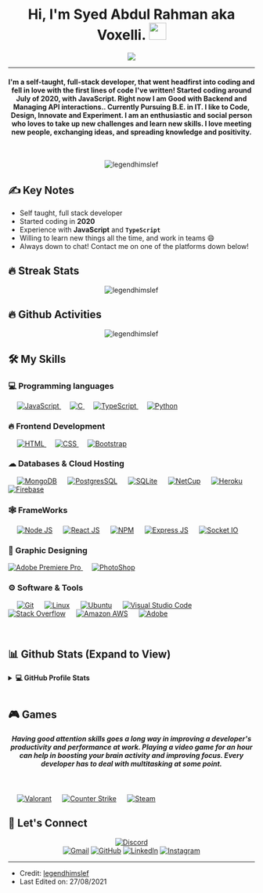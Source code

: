 <h1 align="center">Hi, I'm Syed Abdul Rahman aka Voxelli. <img src="https://media.giphy.com/media/hvRJCLFzcasrR4ia7z/giphy.gif" width="35"></h1>
<p align="center">
  <a href="https://github.com/DenverCoder1/readme-typing-svg"><img src="https://readme-typing-svg.herokuapp.com?lines=Computer+Science+Student.;Full+Stack+Developer.;DS%20|%20AI%20|%20ML%20Enthusiast.;Always%20learning%20new%20things.;Pro%20Gamer%20Too%20LOL%20.%20.%20.&center=true&width=500&height=50"></a>
</p>
<hr/>
<h4 align="center">I'm a self-taught, full-stack developer, that went headfirst into coding and fell in love with the first lines of code I've written! Started coding around July of 2020, with JavaScript. Right now I am Good with Backend and Managing API interactions.. Currently Pursuing B.E. in IT. I like to Code, Design, Innovate and Experiment. I am an enthusiastic and social person who loves to take up new challenges and learn new skills. I love meeting new people, exchanging ideas, and spreading knowledge and positivity.</h4>
<br>
<p align="center"> <img src="https://komarev.com/ghpvc/?username=legendhimslef&label=Profile%20views&color=0e75b6&style=plastic" alt="legendhimslef" /> </p>

## ✍ Key Notes

- Self taught, full stack developer
- Started coding in **2020**
- Experience with **JavaScript** and **`TypeScript`**
- Willing to learn new things all the time, and work in teams 😄
- Always down to chat! Contact me on one of the platforms down below!

## 🔥 Streak Stats

<p align="center"><img src="https://github-readme-streak-stats.herokuapp.com/?user=legendhimslef&theme=algolia" alt="legendhimslef"  /></p>

## 🔥 Github Activities

<p align="center"><img src="https://activity-graph.herokuapp.com/graph?username=legendhimslef&custom_title=Voxelli's%20Contribution%20Graph&theme=react-dark" alt="legendhimslef"  /></p>

## 🛠️ My Skills

### 💻 Programming languages

<p align="left">
  &emsp;
  <a href="https://developer.mozilla.org/en-US/docs/Web/JavaScript" target="_blank"> 
     <img alt="JavaScript" src="https://img.shields.io/badge/JavaScript-F7DF1E?style=for-the-badge&logo=javascript&logoColor=white">
   </a> 
  &emsp; 
  <a href="https://www.cprogramming.com/" target="_blank"> 
    <img alt="C" src="https://img.shields.io/badge/C-00599C?style=for-the-badge&logo=c&logoColor=white">
  </a> 
  &emsp;
  <a href="https://www.tutorialspoint.com/typescript/index.htm" target="_blank"> 
    <img alt="TypeScript" src="https://img.shields.io/badge/TypeScript-007ACC?style=for-the-badge&logo=typescript&logoColor=white">
  </a> 
  &emsp;
   <a href="https://www.python.org" target="_blank">
    <img alt="Python" src="https://img.shields.io/badge/Python-3776AB?style=for-the-badge&logo=python&logoColor=white">
  </a>
</p>

### 🔥 Frontend Development

<p align="left"> 
  &emsp; 
  <a href="https://www.w3.org/html/" target="_blank"> 
   <img alt="HTML" src="https://img.shields.io/badge/HTML5-E34F26?style=for-the-badge&logo=html5&logoColor=white">
  </a>   
  &emsp;
  <a href="https://www.w3schools.com/css/" target="_blank">
    <img alt="CSS" src="https://img.shields.io/badge/CSS-239120?&style=for-the-badge&logo=css3&logoColor=white">
  </a> 
   &emsp;
  <a href="https://getbootstrap.com" target="_blank"> 
    <img alt="Bootstrap" src="https://img.shields.io/badge/Bootstrap-563D7C?style=for-the-badge&logo=bootstrap&logoColor=white"/>
  </a>
</p>

### ☁ Databases & Cloud Hosting

<p align="left">
  &emsp;
    <a href="https://docs.mongodb.com/"><img alt="MongoDB" src="https://img.shields.io/badge/MongoDB-4EA94B?style=for-the-badge&logo=mongodb&logoColor=white"></a>
      &emsp;
    <a href="https://www.postgresql.org/docs/"><img alt="PostgresSQL" src ="https://img.shields.io/badge/PostgreSQL-316192?style=for-the-badge&logo=postgresql&logoColor=white"></a>
  &emsp;
    <a href="https://www.sqlite.org/"><img alt="SQLite" src ="https://img.shields.io/badge/SQLite-07405E?style=for-the-badge&logo=sqlite&logoColor=white"/></a>
  &emsp;
    <a href="https://www.netcup.eu/vserver/"><img alt="NetCup" src="https://img.shields.io/badge/NetCup-07405E?style=for-the-badge&logo=eh&logoColor=white"></a> 
  &emsp;
    <a href="https://www.heroku.com/"><img alt="Heroku" src="https://img.shields.io/badge/Heroku-430098?style=for-the-badge&logo=heroku&logoColor=white"></a>  
  &emsp;
    <a href="https://firebase.google.com/"><img alt="Firebase" src ="https://img.shields.io/badge/firebase-ffca28?style=for-the-badge&logo=firebase&logoColor=white"></a>
 </p>
  
  ### 🕸 FrameWorks

<p align="left">
  &emsp;
    <a href="https://nodejs.org/dist/latest-v14.x/docs/api/"><img alt="Node JS" src="https://img.shields.io/badge/Node.js-339933?style=for-the-badge&logo=nodedotjs&logoColor=white"></a>
      &emsp;
    <a href="https://reactjs.org/"><img alt="React JS" src ="https://img.shields.io/badge/React-20232A?style=for-the-badge&logo=react&logoColor=61DAFB"></a>
  &emsp;
    <a href="https://www.npmjs.com/"><img alt="NPM" src ="https://img.shields.io/badge/npm-CB3837?style=for-the-badge&logo=npm&logoColor=white"/></a>
  &emsp;
    <a href="https://expressjs.com/"><img alt="Express JS" src="https://img.shields.io/badge/Express.js-000000?style=for-the-badge&logo=express&logoColor=white"></a>  
  &emsp;
    <a href="https://socket.io/"><img alt="Socket IO" src ="https://img.shields.io/badge/Socket.io-010101?&style=for-the-badge&logo=Socket.io&logoColor=white"></a>
 </p>

### 🎨 Graphic Designing

<p align="left">
  <a href="https://www.adobe.com/in/products/premiere.html" target="_blank"> 
   <img alt="Adobe Premiere Pro" src="https://img.shields.io/badge/Adobe%20Premiere%20Pro-9999FF?style=for-the-badge&logo=Adobe%20Premiere%20Pro&logoColor=white"/>
  </a>
    &emsp;
  <a href="#">
  	<img alt="PhotoShop" src="https://img.shields.io/badge/Adobe%20Photoshop-31A8FF?style=for-the-badge&logo=Adobe%20Photoshop&logoColor=black"/>
  </a>
 </p>

### ⚙ Software & Tools

<p>
  &emsp;
    <a href="#"><img alt="Git" src="https://img.shields.io/badge/Git-F05032?style=for-the-badge&logo=git&logoColor=white"></a>
  &emsp;
    <a href="#"><img alt="Linux" src="https://img.shields.io/badge/Linux-FCC624?style=for-the-badge&logo=linux&logoColor=black"></a>
      &emsp;
    <a href="#"><img alt="Ubuntu" src="https://img.shields.io/badge/Ubuntu-E95420?style=for-the-badge&logo=ubuntu&logoColor=white"></a>
  &emsp;
    <a href="#"><img alt="Visual Studio Code" src="https://img.shields.io/badge/Visual_Studio_Code-0078D4?style=for-the-badge&logo=visual%20studio%20code&logoColor=white"></a>
  &emsp;
    <a href="#"><img alt="Stack Overflow" src="https://img.shields.io/badge/Stack_Overflow-FE7A16?style=for-the-badge&logo=stack-overflow&logoColor=white"></a>
  &emsp;
      <a href="#"><img alt="Amazon AWS" src="https://img.shields.io/badge/Amazon AWS-{232F3E}?style=for-the-badge&logo=amazonaws&logoColor=white"></a>
  &emsp;
    <a href="#"><img alt="Adobe" src="https://img.shields.io/badge/Adobe-FF0000?style=for-the-badge&logo=eh&logoColor=white"></a>
</p>

<br/>

## 📊 Github Stats (Expand to View)

<details> 
  <summary><b>💻 GitHub Profile Stats</b></summary>
  <br/>
  <p align="center">
    <a href="https://github.com/anuraghazra/github-readme-stats"><img alt="Voxelli's Github Stats" src="https://github-readme-stats.vercel.app/api?username=legendhimslef&show_icons=true&count_private=true&theme=algolia" height="192px"/></a>
<br/>
  &nbsp;
	  <img src="https://github-readme-stats.vercel.app/api/top-langs?username=legendhimslef&show_icons=true&locale=en&layout=compact&theme=algolia" alt="legendhimslef" height="192px"/>
  <br/>
  <b>Note:</b> Top languages is only a metric of the languages my public code consists of and doesn't reflect experience or skill level.
  </p>
</details>
<br/>

## 🎮 Games

<h5 align="center"> Having good attention skills goes a long way in improving a developer's productivity and performance at work. Playing a video game for an hour can help in boosting your brain activity and improving focus. Every developer has to deal with multitasking at some point.</h5>
<br/>
<p>
    &emsp;
    <a href="#"><img alt="Valorant" src="https://img.shields.io/badge/Valorant-fa4454?style=for-the-badge&logo=eh&logoColor=white"></a>
  &emsp;
    <a href="#"><img alt="Counter Strike" src="https://img.shields.io/badge/Counter_Strike-000000?style=for-the-badge&logo=counter-strike&logoColor=white"></a>
  &emsp;
    <a href="https://steamcommunity.com/profiles/76561199088620618/"><img alt="Steam" src="https://img.shields.io/badge/Steam-000000?style=for-the-badge&logo=steam&logoColor=white"></a>
    </p>

## 🤝 Let's Connect

<p align="center">
  <a href="https://discord.gg/C7UycSHs49"><img src="https://img.shields.io/badge/Discord-7289DA?style=for-the-badge&logo=discord&logoColor=white" alt="Discord"/></a>
  <br/>
	<a href="mailto:sabdulrahman971@gmail.com"><img src="https://img.icons8.com/bubbles/50/000000/gmail.png" alt="Gmail"/></a>
	<a href="https://github.com/legendhimslef"><img src="https://img.icons8.com/bubbles/50/000000/github.png" alt="GitHub"/></a>
	<a href="https://www.linkedin.com/in/syed-abdul-rahman-a87207201/"><img src="https://img.icons8.com/bubbles/50/000000/linkedin.png" alt="LinkedIn"/></a>
	<a href="https://www.instagram.com/s_a__rahman786/"><img src="https://img.icons8.com/bubbles/50/000000/instagram.png" alt="Instagram"/></a>
</p>

<hr/>

- Credit: [legendhimslef](https://github.com/legendhimslef)
- Last Edited on: 27/08/2021
